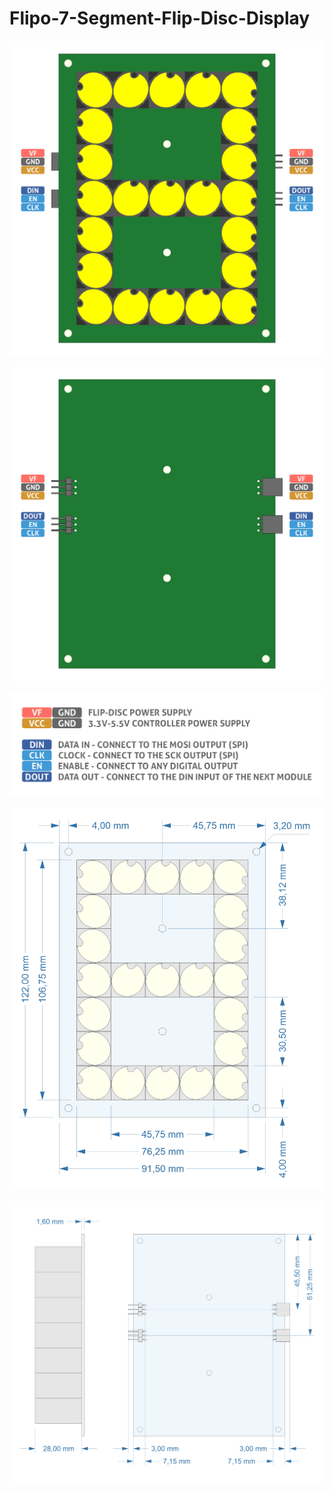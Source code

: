 # Flipo-7-Segment-Flip-Disc-Display
 
<p align="center"><img src="https://github.com/marcinsaj/Flipo-7-Segment-Flip-Disc-Display/blob/main/datasheet/flip-disc-7-segment-display-pinout-01.png"></p>
<p align="center"><img src="https://github.com/marcinsaj/Flipo-7-Segment-Flip-Disc-Display/blob/main/datasheet/flip-disc-7-segment-display-pinout-02.png"></p>
<p align="center"><img src="https://github.com/marcinsaj/Flipo-7-Segment-Flip-Disc-Display/blob/main/datasheet/flip-disc-7-segment-display-pinout-description-01.png"></p>
<p align="center"><img src="https://github.com/marcinsaj/Flipo-7-Segment-Flip-Disc-Display/blob/main/datasheet/flip-disc-7-segment-display-dimensions-01.png"></p>
<p align="center"><img src="https://github.com/marcinsaj/Flipo-7-Segment-Flip-Disc-Display/blob/main/datasheet/flip-disc-7-segment-display-dimensions-02.png"></p>
